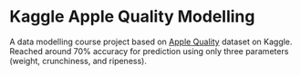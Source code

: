 # Kaggle Apple Quality Modelling
A data modelling course project based on [Apple Quality](https://www.kaggle.com/datasets/nelgiriyewithana/apple-quality) dataset on Kaggle. Reached around 70% accuracy for prediction using only three parameters (weight, crunchiness, and ripeness).

